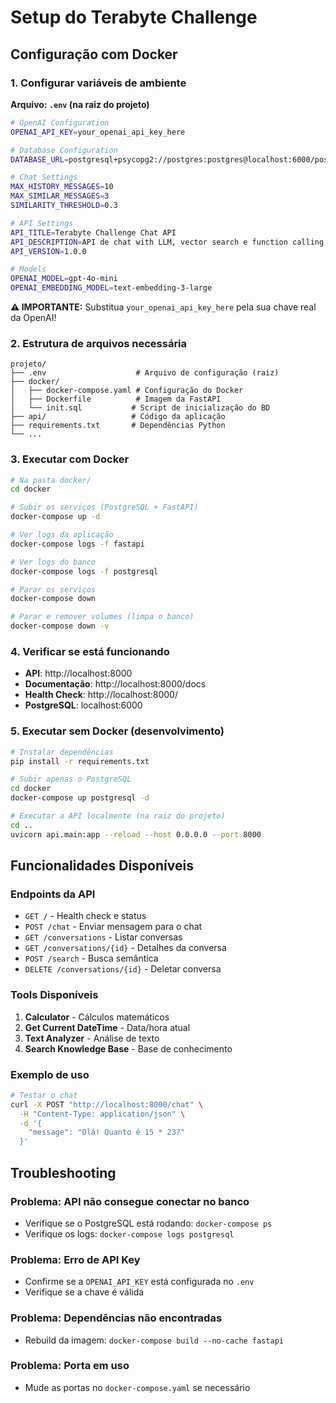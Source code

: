 # Setup do Terabyte Challenge

## Configuração com Docker

### 1. Configurar variáveis de ambiente

**Arquivo: `.env` (na raiz do projeto)**

```bash
# OpenAI Configuration
OPENAI_API_KEY=your_openai_api_key_here

# Database Configuration
DATABASE_URL=postgresql+psycopg2://postgres:postgres@localhost:6000/postgres

# Chat Settings
MAX_HISTORY_MESSAGES=10
MAX_SIMILAR_MESSAGES=3
SIMILARITY_THRESHOLD=0.3

# API Settings
API_TITLE=Terabyte Challenge Chat API
API_DESCRIPTION=API de chat with LLM, vector search e function calling
API_VERSION=1.0.0

# Models
OPENAI_MODEL=gpt-4o-mini
OPENAI_EMBEDDING_MODEL=text-embedding-3-large
```

**⚠️ IMPORTANTE:** Substitua `your_openai_api_key_here` pela sua chave real da OpenAI!

### 2. Estrutura de arquivos necessária

```
projeto/
├── .env                    # Arquivo de configuração (raiz)
├── docker/
│   ├── docker-compose.yaml # Configuração do Docker
│   ├── Dockerfile          # Imagem da FastAPI
│   └── init.sql           # Script de inicialização do BD
├── api/                   # Código da aplicação
├── requirements.txt       # Dependências Python
└── ...
```

### 3. Executar com Docker

```bash
# Na pasta docker/
cd docker

# Subir os serviços (PostgreSQL + FastAPI)
docker-compose up -d

# Ver logs da aplicação
docker-compose logs -f fastapi

# Ver logs do banco
docker-compose logs -f postgresql

# Parar os serviços
docker-compose down

# Parar e remover volumes (limpa o banco)
docker-compose down -v
```

### 4. Verificar se está funcionando

- **API**: http://localhost:8000
- **Documentação**: http://localhost:8000/docs
- **Health Check**: http://localhost:8000/
- **PostgreSQL**: localhost:6000

### 5. Executar sem Docker (desenvolvimento)

```bash
# Instalar dependências
pip install -r requirements.txt

# Subir apenas o PostgreSQL
cd docker
docker-compose up postgresql -d

# Executar a API localmente (na raiz do projeto)
cd ..
uvicorn api.main:app --reload --host 0.0.0.0 --port 8000
```

## Funcionalidades Disponíveis

### Endpoints da API

- `GET /` - Health check e status
- `POST /chat` - Enviar mensagem para o chat
- `GET /conversations` - Listar conversas
- `GET /conversations/{id}` - Detalhes da conversa
- `POST /search` - Busca semântica
- `DELETE /conversations/{id}` - Deletar conversa

### Tools Disponíveis

1. **Calculator** - Cálculos matemáticos
2. **Get Current DateTime** - Data/hora atual
3. **Text Analyzer** - Análise de texto
4. **Search Knowledge Base** - Base de conhecimento

### Exemplo de uso

```bash
# Testar o chat
curl -X POST "http://localhost:8000/chat" \
  -H "Content-Type: application/json" \
  -d '{
    "message": "Olá! Quanto é 15 * 23?"
  }'
```

## Troubleshooting

### Problema: API não consegue conectar no banco
- Verifique se o PostgreSQL está rodando: `docker-compose ps`
- Verifique os logs: `docker-compose logs postgresql`

### Problema: Erro de API Key
- Confirme se a `OPENAI_API_KEY` está configurada no `.env`
- Verifique se a chave é válida

### Problema: Dependências não encontradas
- Rebuild da imagem: `docker-compose build --no-cache fastapi`

### Problema: Porta em uso
- Mude as portas no `docker-compose.yaml` se necessário